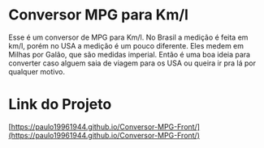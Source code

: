 # Conversor MPG para Km/l

Esse é um conversor de MPG para Km/l. No Brasil a medição é feita em km/l, porém no USA a medição é um pouco diferente. Eles medem em Milhas por Galão, que são medidas imperial. Então é uma boa ideia para converter caso alguem saia de viagem para os USA ou queira ir pra lá por qualquer motivo.

# Link do Projeto
[https://paulo19961944.github.io/Conversor-MPG-Front/](https://paulo19961944.github.io/Conversor-MPG-Front/)
